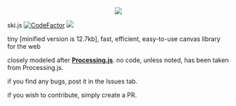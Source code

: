 <center><img src = "https://user-images.githubusercontent.com/108815730/224518083-b17d49b3-2f15-4a8d-83a8-9560c4092e8e.png"></center>

ski.js [![CodeFactor](https://www.codefactor.io/repository/github/thelegendski/ski.js/badge)](https://www.codefactor.io/repository/github/thelegendski/ski.js) [![](https://data.jsdelivr.com/v1/package/gh/thelegendski/ski.js/badge)](https://www.jsdelivr.com/package/gh/thelegendski/ski.js)

tiny [minified version is 12.7kb], fast, efficient, easy-to-use canvas library for the web

closely modeled after <strong>[Processing.js](https://github.com/processing-js/processing-js)</strong>. no code, unless noted, has been taken from Processing.js.

if you find any bugs, post it in the Issues tab.

if you wish to contribute, simply create a PR.
